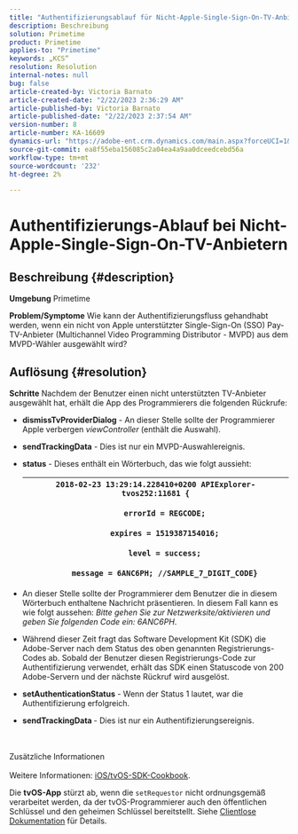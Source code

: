 ```yaml
---
title: "Authentifizierungsablauf für Nicht-Apple-Single-Sign-On-TV-Anbieter"
description: Beschreibung
solution: Primetime
product: Primetime
applies-to: "Primetime"
keywords: „KCS“
resolution: Resolution
internal-notes: null
bug: false
article-created-by: Victoria Barnato
article-created-date: "2/22/2023 2:36:29 AM"
article-published-by: Victoria Barnato
article-published-date: "2/22/2023 2:37:54 AM"
version-number: 8
article-number: KA-16609
dynamics-url: "https://adobe-ent.crm.dynamics.com/main.aspx?forceUCI=1&pagetype=entityrecord&etn=knowledgearticle&id=5fbcf0b1-59b2-ed11-83fe-6045bd006b3d"
source-git-commit: ea8f55eba156085c2a04ea4a9aa0dceedcebd56a
workflow-type: tm+mt
source-wordcount: '232'
ht-degree: 2%

---
```


# Authentifizierungs-Ablauf bei Nicht-Apple-Single-Sign-On-TV-Anbietern

## Beschreibung {#description}

<b>Umgebung</b>
Primetime


<b>Problem/Symptome</b>
Wie kann der Authentifizierungsfluss gehandhabt werden, wenn ein nicht von Apple unterstützter Single-Sign-On (SSO) Pay-TV-Anbieter (Multichannel Video Programming Distributor - MVPD) aus dem MVPD-Wähler ausgewählt wird?


## Auflösung {#resolution}

<b>Schritte</b>
Nachdem der Benutzer einen nicht unterstützten TV-Anbieter ausgewählt hat, erhält die App des Programmierers die folgenden Rückrufe:

- <b>dismissTvProviderDialog</b> - An dieser Stelle sollte der Programmierer Apple verbergen *viewController* (enthält die Auswahl).
- <b>sendTrackingData</b> - Dies ist nur ein MVPD-Auswahlereignis.
- <b>status</b> - Dieses enthält ein Wörterbuch, das wie folgt aussieht:

   | `2018-02-23 13:29:14.228410+0200 APIExplorer-tvos252:11681 {`<br><br>`    errorId = REGCODE;`<br><br>`    expires = 1519387154016;`<br><br>`    level = success;`<br><br>`    message = 6ANC6PH; //SAMPLE_7_DIGIT_CODE}` |
   | --- |


- An dieser Stelle sollte der Programmierer dem Benutzer die in diesem Wörterbuch enthaltene Nachricht präsentieren. In diesem Fall kann es wie folgt aussehen: *Bitte gehen Sie zur Netzwerksite/aktivieren und geben Sie folgenden Code ein: 6ANC6PH*.
- Während dieser Zeit fragt das Software Development Kit (SDK) die Adobe-Server nach dem Status des oben genannten Registrierungs-Codes ab. Sobald der Benutzer diesen Registrierungs-Code zur Authentifizierung verwendet, erhält das SDK einen Statuscode von 200 Adobe-Servern und der nächste Rückruf wird ausgelöst.


- <b>setAuthenticationStatus</b> - Wenn der Status 1 lautet, war die Authentifizierung erfolgreich.


- <b>sendTrackingData </b>- Dies ist nur ein Authentifizierungsereignis.

<br><br>Zusätzliche Informationen<br><br>
Weitere Informationen: [iOS/tvOS-SDK-Cookbook](https://tve.helpdocsonline.com/ios-tvos-sdk-cookbook).

Die <b>tvOS-App</b> stürzt ab, wenn die `setRequestor` nicht ordnungsgemäß verarbeitet werden, da der tvOS-Programmierer auch den öffentlichen Schlüssel und den geheimen Schlüssel bereitstellt. Siehe [Clientlose Dokumentation](http://tve.helpdocsonline.com/clientless-integration-cookbook-v2$create_dev) für Details.


